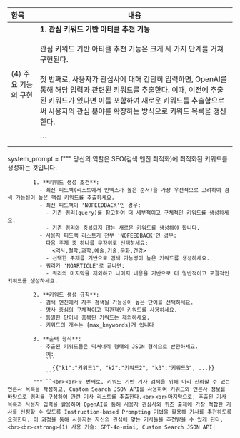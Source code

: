 | 항목 | 내용 |
|:---|---|
| (4) 주요 기능의 구현 | <strong>1. 관심 키워드 기반 아티클 추천 기능</strong><br><br>관심 키워드 기반 아티클 추천 기능은 크게 세 가지 단계를 거쳐 구현된다.<br><br>첫 번째로, 사용자가 관심사에 대해 간단히 입력하면, OpenAI를 통해 해당 입력과 관련된 키워드를 추출한다. 이때, 이전에 추출된 키워드가 있다면 이를 포함하여 새로운 키워드를 추출함으로써 사용자의 관심 분야를 확장하는 방식으로 키워드 목록을 갱신한다.<br><br>```
system_prompt = f"""
            당신의 역할은 SEO(검색 엔진 최적화)에 최적화된 키워드를 생성하는 것입니다.

            1. **키워드 생성 조건**:
              - 최신 피드백(리스트에서 인덱스가 높은 순서)을 가장 우선적으로 고려하여 검색 가능성이 높은 핵심 키워드를 추출하세요.
              - 최신 피드백이 'NOFEEDBACK'인 경우:
                - 기존 쿼리(query)를 참고하여 더 세부적이고 구체적인 키워드를 생성하세요.
                - 기존 쿼리와 중복되지 않는 새로운 키워드를 생성해야 합니다.
              - 사용자 피드백 리스트가 전부 'NOFEEDBACK'인 경우:
                다음 주제 중 하나를 무작위로 선택하세요:
                  <역사,철학,과학,예술,기술,문화,건강>
                - 선택한 주제를 기반으로 검색 가능성이 높은 키워드를 생성하세요.
              - 쿼리가 'NOARTICLE'로 끝나면:
                - 쿼리의 마지막을 제외하고 나머지 내용을 기반으로 더 일반적이고 포괄적인 키워드를 생성하세요.

            2. **키워드 생성 규칙**:
              - 검색 엔진에서 자주 검색될 가능성이 높은 단어를 선택하세요.
              - 명사 중심의 구체적이고 직관적인 키워드를 사용하세요.
              - 동일한 단어나 중복된 키워드는 제외하세요.
              - 키워드의 개수는 {max_keywords}개 입니다

            3. **출력 형식**:
              - 추출된 키워드들은 딕셔너리 형태의 JSON 형식으로 반환하세요. 
                예:
                ```
                  {{"k1":"키워드1", "k2":"키워드2", "k3":"키워드3", ...}}
                ```
            """```<br><br>두 번째로, 키워드 기반 기사 검색을 위해 미리 신뢰할 수 있는 언론사 목록을 작성하고, Custom Search JSON API를 사용하여 키워드와 언론사 정보를 바탕으로 쿼리를 구성하여 관련 기사 리스트를 추출한다.<br><br>마지막으로, 추출된 기사 목록과 사용자 입력을 활용하여 OpenAI를 통해 사용자 관심사와 퀴즈 출제에 가장 적합한 기사를 선정할 수 있도록 Instruction-based Prompting 기법을 활용해 기사를 추천하도록 요청한다. 이 과정을 통해 사용자는 자신의 관심에 맞는 기사들을 추천받을 수 있게 된다.<br><br><strong>(1) 사용 기술: GPT-4o-mini, Custom Search JSON API|
